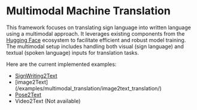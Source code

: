 # Multimodal Machine Translation

This framework focuses on translating sign language into written language using a multimodal approach. It leverages existing components from the [Hugging Face](https://huggingface.co/) ecosystem to facilitate efficient and robust model training. The multimodal setup includes handling both visual (sign language) and textual (spoken language) inputs for translation tasks.

Here are the current implemented examples:

- [SignWriting2Text](/examples/multimodal_translation/signwriting2text_translation/)
- [image2Text] (/examples/multimodal_translation/image2text_translation/)
- [Pose2Text](/examples/multimodal_translation/pose2text_translation/)
- Video2Text (Not available)



